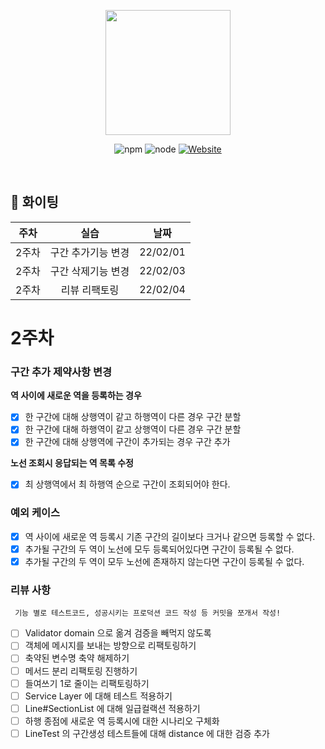 <p align="center">
    <img width="200px;" src="https://raw.githubusercontent.com/woowacourse/atdd-subway-admin-frontend/master/images/main_logo.png"/>
</p>
<p align="center">
  <img alt="npm" src="https://img.shields.io/badge/npm-6.14.15-blue">
  <img alt="node" src="https://img.shields.io/badge/node-14.18.2-blue">
  <a href="https://edu.nextstep.camp/c/R89PYi5H" alt="nextstep atdd">
    <img alt="Website" src="https://img.shields.io/website?url=https%3A%2F%2Fedu.nextstep.camp%2Fc%2FR89PYi5H">
  </a>
</p>

<br>

## 🚀 화이팅

|주차|실습|날짜|
|:---:|:---:|:---:|
|2주차|구간 추가기능 변경|22/02/01|
|2주차|구간 삭제기능 변경|22/02/03|
|2주차|리뷰 리팩토링|22/02/04|

# 2주차
### 구간 추가 제약사항 변경
**역 사이에 새로운 역을 등록하는 경우**
- [x] 한 구간에 대해 상행역이 같고 하행역이 다른 경우 구간 분할
- [x] 한 구간에 대해 하행역이 같고 상행역이 다른 경우 구간 분할
- [x] 한 구간에 대해 상행역에 구간이 추가되는 경우 구간 추가

**노선 조회시 응답되는 역 목록 수정**
- [x] 최 상행역에서 최 하행역 순으로 구간이 조회되어야 한다.

### 예외 케이스
- [x] 역 사이에 새로운 역 등록시 기존 구간의 길이보다 크거나 같으면 등록할 수 없다.
- [x] 추가될 구간의 두 역이 노선에 모두 등록되어있다면 구간이 등록될 수 없다.
- [x] 추가될 구간의 두 역이 모두 노선에 존재하지 않는다면 구간이 등록될 수 없다.

### 리뷰 사항
``` 기능 별로 테스트코드, 성공시키는 프로덕션 코드 작성 등 커밋을 쪼개서 작성!```
- [ ] Validator domain 으로 옮겨 검증을 빼먹지 않도록
- [ ] 객체에 메시지를 보내는 방향으로 리팩토링하기
- [ ] 축약된 변수명 축약 해제하기
- [ ] 메서드 분리 리팩토링 진행하기
- [ ] 들여쓰기 1로 줄이는 리팩토링하기
- [ ] Service Layer 에 대해 테스트 적용하기
- [ ] Line#SectionList 에 대해 일급컬랙션 적용하기
- [ ] 하행 종점에 새로운 역 등록시에 대한 시나리오 구체화
- [ ] LineTest 의 구간생성 테스트들에 대해 distance 에 대한 검증 추가